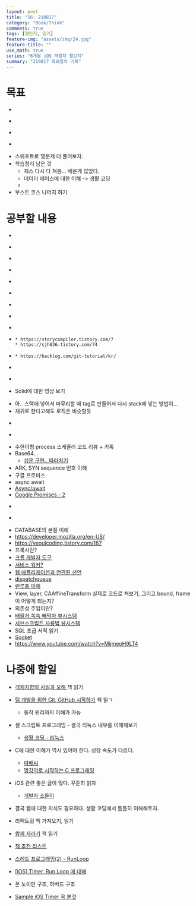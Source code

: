 ```yaml
---
layout: post
title: "56: 210817"
category: "Book/Think"
comments: true
tags: [챌린지, 일기]
feature-img: "assets/img/24.jpg"
feature-title: ""
use_math: true
series: "6개월 iOS 개발자 챌린지"
summary: "210817 화요일의 기록"
---
```





# 목표

* ~~~약먹기~~~
* ~~~토스 문제 분석~~~
* ~~~스위프트로  문제  풀어보기~~~
* ~~~파이썬으로 3문제?? 스위프트로 도전..~~~
* 스위프트로 몇문제 더 풀어보자.
* 학습정리 남은 것
  * 체스 다시 다 쳐봄... 배운게 많았다.
  * 데이터 베이스에 대한 이해 -> 생활 코딩
  * 
* 부스트 코스 나머지 하기




# 공부할 내용

* ~~~OSI 7layer 우아한 테크톡~~~
* ~~~커밋 규칙~~~
* ~~~리눅스 파이프~~~
* ~~~리눅스 grep 명령어~~~
* ~~~가상 메모리, 페이징~~~
* ~~~힙 메모리 관리 GC, RC~~~
* ~~~캐시 지역성~~~
* ~~~Flutter 공부~~~
* ~~~lazy를 왜 안쓸까? -> 카톡~~~
* ~~~git 구조 공부~~~
  * https://storycompiler.tistory.com/7
  * https://sjh836.tistory.com/74
* ~~~Git 간단하게 그림으로 이해하기~~~
  * https://backlog.com/git-tutorial/kr/
* ~~~컴파일러의 동작 원리~~~
* ~~~Nonad 남은 것 보기~~~
* Solid에 대한 영상 보기
<!-- * ~~~[커피전문점 객체지향](https://techblog.woowahan.com/2502/) 보기 -> 차라리 객체지향 사실과 오해를 읽기~~~
* ~~~[S026 코드 분석](https://gist.github.com/jeonyeohun/6cb46ff4fdd36956ba8a1d74d6329948)~~~ -->
  * 아.. 스택에 넣어서 마무리할 때 tag로 만들어서 다시 stack에 넣는 방법이...
  * 재귀로 한다고해도 로직은 비슷할듯
* ~~~컴파일러 동작원리에 대한 영상을 먼저 보기~~~
* ~~~해설영상 밀린거 세개..~~~
* 수한이형 process 스케쥴러 코드 리뷰 + 카톡
* Base64...
  * [쉬운 구현.. 따라치기](https://gist.github.com/poisonF2/f99f3b020558ac73193c7ee4e06777eb)
* ARK, SYN sequence 번호 이해
* 구글 프로미스
* async await
* [Async/await](https://zeddios.tistory.com/1230)
* [Google Promises - 2](https://ksky000.github.io/swift/promises2/)
<!-- * [체스 분석](https://gist.github.com/godrm/90f7e87027c6f8cf531633b8ec38be48) ->꼭 따라쳐보기 -->
* ~~~NumericCast~~~
* ~~~Stridable~~~
* DATABASE의 본질 이해
* https://developer.mozilla.org/en-US/
* https://yeoulcoding.tistory.com/167
* 프록시란?
* [크롬 개발자 도구](https://lqez.github.io/blog/chrome-dev-tool-101.html)
* [서비스 워커?](https://developers.google.com/web/fundamentals/primers/service-workers/)
* [웹 애플리케이션과 연관된 선언](https://developer.mozilla.org/en-US/docs/Web/Manifest)
* [dispatchqueue](https://gist.github.com/jeonyeohun/88f4bf3529bfb04dda5439dd15a964a6)
* [런루프 이해](https://levelup.gitconnected.com/event-loop-run-loop-programs-with-and-without-it-5503e28e6a62)
* View, layer, CAAffineTransform 실제로 코드로 쳐보기, 그리고 bound, frame이 어떻게 되는지?
* 의존성 주입이란?
* [배울거 쏙쏙 빼먹자 뷰시스템](https://gist.github.com/Yabby1997/00619ec9715dcd4c10510e40ef789755)
* [서브스크립트 사용법 뷰시스템](https://gist.github.com/alibreo3754/49fd1e0c7ada89a23f3a7347b35f301e)
* SQL 초급 서적 읽기
* [Socket](https://gist.github.com/jeonyeohun/a24f454dc9d928a0faf27ed7491)
* https://www.youtube.com/watch?v=MijmeoH9LT4

# 나중에 할일

* [객체지향의 사실과 오해 ](http://www.yes24.com/Product/Goods/18249021) 책 읽기
* [팀 개발을 위한 Git, GitHub 시작하기](https://www.hanbit.co.kr/store/books/look.php?p_code=B5159933380) 책 읽ㄱ
  * 동작 원리까지 이해가 가능
* 셸 스크립트 프로그래밍 - 결국 리눅스 내부를 이해해보기
  * [생활 코딩 - 리눅스](https://opentutorials.org/course/2598)
* C에 대한 이해가 역시 있어야 한다. 성장 속도가 다르다.
  * [따배씨](https://www.youtube.com/watch?v=PDM_w2b4UA0&list=PLNfg4W25Tapyl6ahul_8VS_8Tx3_egcTI)
  * [명강의로 시작하는 C 프로그래밍](https://www.youtube.com/watch?v=I5jmg6uUTbQ&list=PLXvgR_grOs1AQuQ-5mWbx0zdG0betdeoL&index=1)
* iOS 관련 좋은 글이 많다. 꾸준히 읽자
  * [개발자 소들이](https://babbab2.tistory.com/category/iOS/Swift?page=3)
* 결국 웹에 대한 지식도 필요하다. 생활 코딩에서 틈틈히 이해해두자.
* 리팩토링 책 가져오기, 읽기
* [함께 자라기](http://www.yes24.com/Product/Goods/67350256) 책 읽기

* [책 추천 리스트](https://kumo.notion.site/44da2a336b864d35bd642bc62a300708)
* [스레드 프로그래밍(2) - RunLoop](https://jcsoohwancho.github.io/2019-09-01-%EC%8A%A4%EB%A0%88%EB%93%9C-%ED%94%84%EB%A1%9C%EA%B7%B8%EB%9E%98%EB%B0%8D(2)-RunLoop/)
* [[iOS] Timer, Run Loop 에 대해](https://blog.naver.com/PostView.nhn?isHttpsRedirect=true&blogId=tksrl0379&logNo=222061720138&parentCategoryNo=&categoryNo=27&viewDate=&isShowPopularPosts=false&from=postView)
* 폰 노이만 구조, 하버드 구조
* [Sample iOS Timer 꼭 볼것](https://github.com/ClintJang/sample-ios-timer)